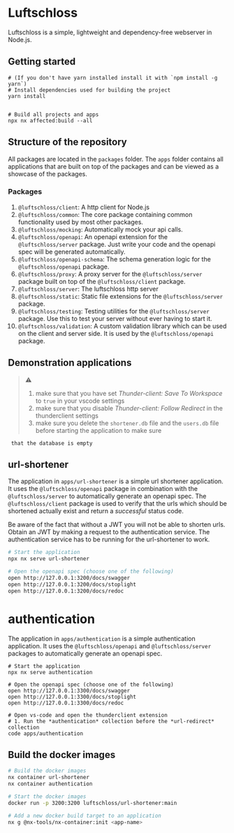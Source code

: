 # Luftschloss

Luftschloss is a simple, lightweight and dependency-free webserver in Node.js.

## Getting started

```
# (If you don't have yarn installed install it with `npm install -g yarn`)
# Install dependencies used for building the project
yarn install


# Build all projects and apps
npx nx affected:build --all
```

## Structure of the repository

All packages are located in the `packages` folder. The `apps` folder contains all applications that are built on top of
the packages and can be viewed as a showcase of the packages.

### Packages

1. `@luftschloss/client`: A http client for Node.js
2. `@luftschloss/common`: The core package containing common functionality used by most other packages.
3. `@luftschloss/mocking`: Automatically mock your api calls.
4. `@luftschloss/openapi`: An openapi extension for the `@luftschloss/server` package. Just write your code and the
   openapi spec will be generated automatically.
5. `@luftschloss/openapi-schema`: The schema generation logic for the `@luftschloss/openapi` package.
6. `@luftschloss/proxy`: A proxy server for the `@luftschloss/server` package built on top of the `@luftschloss/client`
   package.
7. `@luftschloss/server`: The luftschloss http server
8. `@luftschloss/static`: Static file extensions for the `@luftschloss/server` package.
9. `@luftschloss/testing`: Testing utilities for the `@luftschloss/server` package. Use this to test your server without
   ever having to start it.
10. `@luftschloss/validation`: A custom validation library which can be used on the client and server side. It is used
    by the `@luftschloss/openapi` package.

## Demonstration applications

> :warning:
>
> 1. make sure that you have set _Thunder-client: Save To Workspace_ to `true` in your vscode settings
> 2. make sure that you disable _Thunder-client: Follow Redirect_ in the thunderclient settings
> 3. make sure you delete the `shortener.db` file and the `users.db` file before starting the application to make sure

     that the database is empty

## url-shortener

The application in `apps/url-shortener` is a simple url shortener application. It uses the `@luftschloss/openapi`
package in combination with the `@luftschloss/server` to automatically generate an openapi spec.
The `@luftschloss/client` package is used to verify that the urls which should be shortened actually exist and return a
_successful_ status code.

Be aware of the fact that without a JWT you will not be able to shorten urls. Obtain an JWT by making a request to the
authentication service. The authentication service has to be running for the url-shortener to work.

```bash
# Start the application
npx nx serve url-shortener

# Open the openapi spec (choose one of the following)
open http://127.0.0.1:3200/docs/swagger
open http://127.0.0.1:3200/docs/stoplight
open http://127.0.0.1:3200/docs/redoc
```

# authentication

The application in `apps/authentication` is a simple authentication application. It uses the `@luftschloss/openapi` and
`@luftschloss/server` packages to automatically generate an openapi spec.

```
# Start the application
npx nx serve authentication

# Open the openapi spec (choose one of the following)
open http://127.0.0.1:3300/docs/swagger
open http://127.0.0.1:3300/docs/stoplight
open http://127.0.0.1:3300/docs/redoc

# Open vs-code and open the thunderclient extension
# 1. Run the *authentication* collection before the *url-redirect* collection
code apps/authentication
```

## Build the docker images

```bash
# Build the docker images
nx container url-shortener
nx container authentication

# Start the docker images
docker run -p 3200:3200 luftschloss/url-shortener:main

# Add a new docker build target to an application
nx g @nx-tools/nx-container:init <app-name>
```
